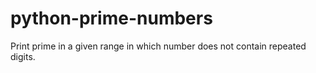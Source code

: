 # python-prime-numbers

Print prime in a given range in which number does not contain repeated digits.
